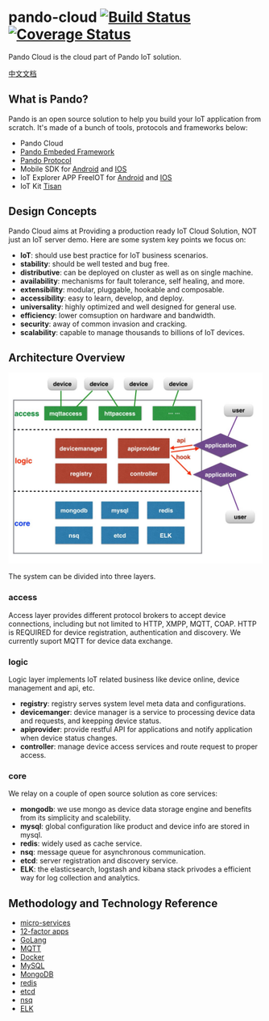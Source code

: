 # pando-cloud  [![Build Status](https://travis-ci.org/bmorri12/SmartAqua.svg)](https://travis-ci.org/bmorri12/SmartAqua)  [![Coverage Status](https://coveralls.io/repos/bmorri12/SmartAqua/badge.svg?branch=master&service=github)](https://coveralls.io/github/bmorri12/SmartAqua?branch=master)

Pando Cloud is the cloud part of Pando IoT solution.

[中文文档](../../README.md)

## What is Pando?

Pando is an open source solution to help you build your IoT application from scratch. It's made of a bunch of tools, protocols and frameworks below:

* Pando Cloud
* [Pando Embeded Framework](https://github.com/PandoCloud/pando-embeded-framework)
* [Pando Protocol](https://github.com/PandoCloud/pando-protocol)
* Mobile SDK for [Android](https://github.com/PandoCloud/pando-android-sdk) and [IOS](https://github.com/PandoCloud/pando-ios-sdk)
* IoT Explorer APP FreeIOT for [Android](https://github.com/PandoCloud/freeiot-android) and [IOS](https://github.com/PandoCloud/freeiot-ios)
* IoT Kit [Tisan](https://github.com/tisan-kit)

## Design Concepts

Pando Cloud aims at Providing a production ready IoT Cloud Solution, NOT just an IoT server demo. Here are some system key points we focus on:

* **IoT**: should use best practice for IoT business scenarios.
* **stability**: should be well tested and bug free.
* **distributive**: can be deployed on cluster as well as on single machine.
* **availability**: mechanisms for fault tolerance, self healing, and more.
* **extensibility**: modular, pluggable, hookable and composable.
* **accessibility**: easy to learn, develop, and deploy.
* **universality**: highly optimized and well designed for general use.
* **efficiency**: lower comsuption on hardware and bandwidth.
* **security**: away of common invasion and cracking.
* **scalability**: capable to manage thousands to billions of IoT devices.

## Architecture Overview

![architecture](../img/architecture.jpeg)

The system can be divided into three layers.

### access
Access layer provides different protocol brokers to accept device connections, including but not limited to HTTP, XMPP, MQTT, COAP. HTTP is REQUIRED for device registration, authentication and discovery. We currently suport MQTT for device data exchange.
### logic
Logic layer implements IoT related business like device online, device management and api, etc.

* **registry**: registry serves system level meta data and configurations. 
* **devicemanger**: device manager is a service to processing device data and requests, and keepping device status.
* **apiprovider**: provide restful API for applications and notify application when device status changes.
* **controller**: manage device access services and route request to proper access.

### core 

We relay on a couple of open source solution as core services:

* **mongodb**: we use mongo as device data storage engine and benefits from its simplicity and scalebility. 
* **mysql**: global configuration like product and device info are stored in mysql.
* **redis**: widely used as cache service. 
* **nsq**: message queue for asynchronous communication.
* **etcd**: server registration and discovery service.
* **ELK**: the elasticsearch, logstash and kibana stack privodes a efficient way for log collection and analytics.

## Methodology and Technology Reference

* [micro-services](http://martinfowler.com/articles/microservices.html)
* [12-factor apps](http://12factor.net/)
* [GoLang](http://golang.org)
* [MQTT](http://mqtt.org/)
* [Docker](http://www.docker.com/)
* [MySQL](http://www.mysql.com/)
* [MongoDB](https://www.mongodb.org/)
* [redis](http://redis.io/)
* [etcd](https://github.com/coreos/etcd)
* [nsq](http://nsq.io/)
* [ELK](https://www.elastic.co/products)